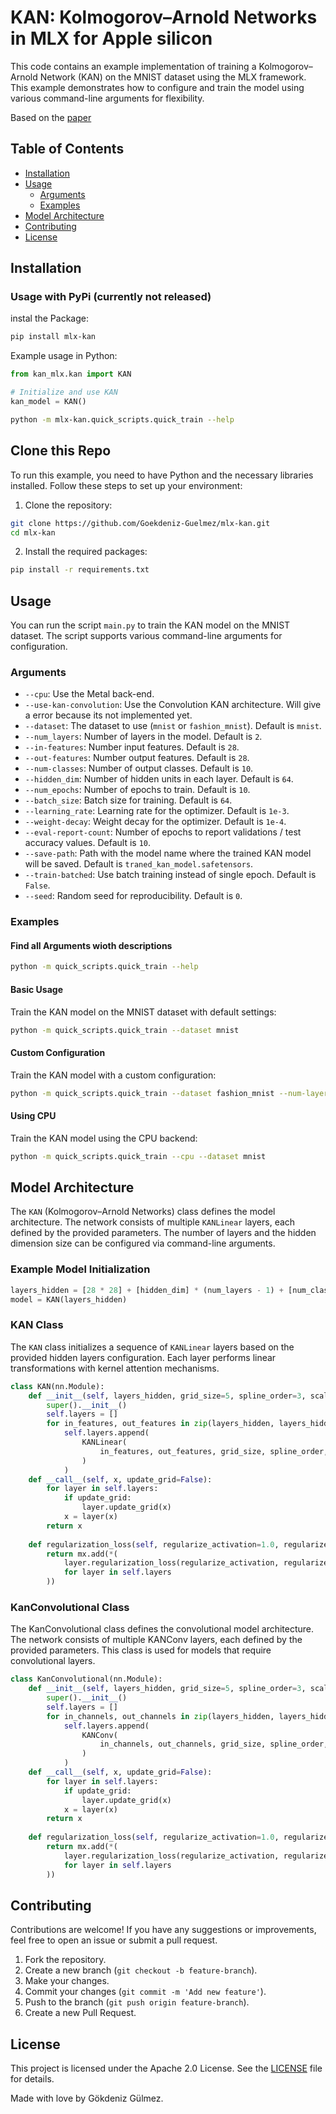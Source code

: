 # KAN: Kolmogorov–Arnold Networks in MLX for Apple silicon

This code contains an example implementation of training a Kolmogorov–Arnold Network (KAN) on the MNIST dataset using the MLX framework. This example demonstrates how to configure and train the model using various command-line arguments for flexibility.

Based on the [paper](https://arxiv.org/pdf/2404.19756)

## Table of Contents

- [Installation](#installation)
- [Usage](#usage)
  - [Arguments](#arguments)
  - [Examples](#examples)
- [Model Architecture](#model-architecture)
- [Contributing](#contributing)
- [License](#license)

## Installation

### Usage with PyPi (currently not released)

instal the Package:

```sh
pip install mlx-kan
```

Example usage in Python:

```python
from kan_mlx.kan import KAN

# Initialize and use KAN
kan_model = KAN()
```

```sh
python -m mlx-kan.quick_scripts.quick_train --help
```

## Clone this Repo

To run this example, you need to have Python and the necessary libraries installed. Follow these steps to set up your environment:

1. Clone the repository:

```bash
git clone https://github.com/Goekdeniz-Guelmez/mlx-kan.git
cd mlx-kan
```

2. Install the required packages:

```bash
pip install -r requirements.txt
```

## Usage

You can run the script `main.py` to train the KAN model on the MNIST dataset. The script supports various command-line arguments for configuration.

### Arguments

- `--cpu`: Use the Metal back-end.
- `--use-kan-convolution`: Use the Convolution KAN architecture. Will give a error because its not implemented yet.
- `--dataset`: The dataset to use (`mnist` or `fashion_mnist`). Default is `mnist`.
- `--num_layers`: Number of layers in the model. Default is `2`.
- `--in-features`: Number input features. Default is `28`.
- `--out-features`: Number output features. Default is `28`.
- `--num-classes`: Number of output classes. Default is `10`.
- `--hidden_dim`: Number of hidden units in each layer. Default is `64`.
- `--num_epochs`: Number of epochs to train. Default is `10`.
- `--batch_size`: Batch size for training. Default is `64`.
- `--learning_rate`: Learning rate for the optimizer. Default is `1e-3`.
- `--weight-decay`: Weight decay for the optimizer. Default is `1e-4`.
- `--eval-report-count`: Number of epochs to report validations / test accuracy values. Default is `10`.
- `--save-path`: Path with the model name where the trained KAN model will be saved. Default is `traned_kan_model.safetensors`.
- `--train-batched`: Use batch training instead of single epoch. Default is `False`.
- `--seed`: Random seed for reproducibility. Default is `0`.

### Examples

#### Find all Arguments wioth descriptions

```sh
python -m quick_scripts.quick_train --help
```

#### Basic Usage

Train the KAN model on the MNIST dataset with default settings:

```sh
python -m quick_scripts.quick_train --dataset mnist
```

#### Custom Configuration

Train the KAN model with a custom configuration:

```sh
python -m quick_scripts.quick_train --dataset fashion_mnist --num-layers 3 --hidden-dim 128 --num-epochs 20 --batch-size 128 --learning-rate 0.0005 --seed 42
```

#### Using CPU

Train the KAN model using the CPU backend:

```sh
python -m quick_scripts.quick_train --cpu --dataset mnist
```

## Model Architecture

The `KAN` (Kolmogorov–Arnold Networks) class defines the model architecture. The network consists of multiple `KANLinear` layers, each defined by the provided parameters. The number of layers and the hidden dimension size can be configured via command-line arguments.

### Example Model Initialization

```python
layers_hidden = [28 * 28] + [hidden_dim] * (num_layers - 1) + [num_classes]
model = KAN(layers_hidden)
```

### KAN Class

The `KAN` class initializes a sequence of `KANLinear` layers based on the provided hidden layers configuration. Each layer performs linear transformations with kernel attention mechanisms.

```python
class KAN(nn.Module):
    def __init__(self, layers_hidden, grid_size=5, spline_order=3, scale_noise=0.1, scale_base=1.0, scale_spline=1.0, base_activation=nn.SiLU, grid_eps=0.02, grid_range=[-1, 1]):
        super().__init__()
        self.layers = []
        for in_features, out_features in zip(layers_hidden, layers_hidden[1:]):
            self.layers.append(
                KANLinear(
                    in_features, out_features, grid_size, spline_order, scale_noise, scale_base, scale_spline, base_activation, grid_eps, grid_range
                )
            )
    def __call__(self, x, update_grid=False):
        for layer in self.layers:
            if update_grid:
                layer.update_grid(x)
            x = layer(x)
        return x
    
    def regularization_loss(self, regularize_activation=1.0, regularize_entropy=1.0):
        return mx.add(*(
            layer.regularization_loss(regularize_activation, regularize_entropy) 
            for layer in self.layers
        ))
```

### KanConvolutional Class

The KanConvolutional class defines the convolutional model architecture. The network consists of multiple KANConv layers, each defined by the provided parameters. This class is used for models that require convolutional layers.

```python
class KanConvolutional(nn.Module):
    def __init__(self, layers_hidden, grid_size=5, spline_order=3, scale_noise=0.1, scale_base=1.0, scale_spline=1.0, base_activation=nn.SiLU, grid_eps=0.02, grid_range=[-1, 1]):
        super().__init__()
        self.layers = []
        for in_channels, out_channels in zip(layers_hidden, layers_hidden[1:]):
            self.layers.append(
                KANConv(
                    in_channels, out_channels, grid_size, spline_order, scale_noise, scale_base, scale_spline, base_activation, grid_eps, grid_range
                )
            )
    def __call__(self, x, update_grid=False):
        for layer in self.layers:
            if update_grid:
                layer.update_grid(x)
            x = layer(x)
        return x
    
    def regularization_loss(self, regularize_activation=1.0, regularize_entropy=1.0):
        return mx.add(*(
            layer.regularization_loss(regularize_activation, regularize_entropy) 
            for layer in self.layers
        ))
```

## Contributing

Contributions are welcome! If you have any suggestions or improvements, feel free to open an issue or submit a pull request.

1. Fork the repository.
2. Create a new branch (`git checkout -b feature-branch`).
3. Make your changes.
4. Commit your changes (`git commit -m 'Add new feature'`).
5. Push to the branch (`git push origin feature-branch`).
6. Create a new Pull Request.

## License

This project is licensed under the Apache 2.0 License. See the [LICENSE](LICENSE) file for details.

Made with love by Gökdeniz Gülmez.
